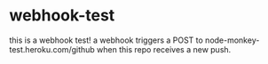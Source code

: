 webhook-test
============

this is a webhook test!
a webhook triggers a POST to node-monkey-test.heroku.com/github when this repo receives a new push.
